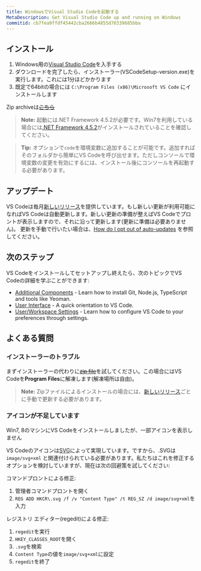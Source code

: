 ```yaml
---
title: WindowsでVisual Studio Codeを起動する
MetaDescription: Get Visual Studio Code up and running on Windows
commitid: cb7fea9ffdf45442cba2666b4855d70339685bba
---
```


## インストール

1. Windows用の[Visual Studio Code](https://go.microsoft.com/fwlink/?LinkID=534107)を入手する
2. ダウンロードを完了したら、インストーラー(VSCodeSetup-version.exe)を実行します。これには1分ほどかかります
3. 既定で64bitの場合には `C:\Program Files (x86)\Microsoft VS Code` にインストールします

Zip archiveは~~[こちら](/docs/?dv=winzip)~~

>**Note:** 起動には.NET Framework 4.5.2が必要です。Win7を利用している場合には[.NET Framework 4.5.2](https://www.microsoft.com/en-us/download/details.aspx?id=42643)がインストールされていることを確認してください。

>**Tip:** オプションで`code`を環境変数に追加することが可能です。追加すればそのフォルダから簡単にVS Codeを呼び出せます。ただしコンソールで環境変数の変更を有効にするには、インストール後にコンソールを再起動する必要があります。

## アップデート

VS Codeは毎月[新しいリリース](/updates)を提供しています。もし新しい更新が利用可能になればVS Codeは自動更新します。新しい更新の準備が整えばVS Codeでプロントが表示しますので、それに沿って更新します(更新に準備は必要ありません)。 更新を手動で行いたい場合は、[How do I opt out of auto-updates](/docs/supporting/faq.md#how-do-i-opt-out-of-vs-code-autoupdates) を参照してください。

## 次のステップ

VS Codeをインストールしてセットアップし終えたら、次のトピックでVS Codeの詳細を学ぶことができます:

* [Additional Components](/docs/setup/additional-components.md) - Learn how to install Git, Node.js, TypeScript and tools like Yeoman.
* [User Interface](/docs/getstarted/userinterface.md) - A quick orientation to VS Code.
* [User/Workspace Settings](/docs/getstarted/settings.md) - Learn how to configure VS Code to your preferences through settings.

## よくある質問

### インストーラーのトラブル

まずインストーラーの代わりに~~[zip file](/docs/?dv=winzip)~~を試してください。この場合にはVS Codeを**Program Files**に解凍します(解凍場所は自由)。

>**Note:** Zipファイルによるインストールの場合には、[新しいリリース](/updates)ごとに手動で更新する必要があります。

### アイコンが不足しています

Win7, 8のマシンにVS Codeをインストールしましたが、一部アイコンを表示しません

VS Codeのアイコンは[SVG](https://ja.wikipedia.org/wiki/Scalable_Vector_Graphics)によって実現しています。ですから、.SVGは `image/svg+xml` と関連付けられている必要があります。私たちはこれを修正するオプションを検討していますが、現在は次の回避策を試してください:

コマンドプロントによる修正:

1. 管理者コマンドプロントを開く
2. `REG ADD HKCR\.svg /f /v "Content Type" /t REG_SZ /d image/svg+xml`を入力

レジストリ エディター(regedit)による修正:

1. `regedit`を実行
2. `HKEY_CLASSES_ROOT`を開く
3. `.svg`を検索
4. `Content Type`の値を`image/svg+xml`に設定
5. `regedit`を終了
